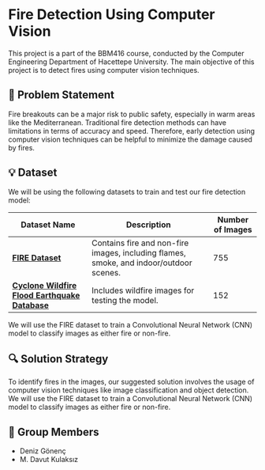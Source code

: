 # Fire Detection Using Computer Vision

This project is a part of the BBM416 course, conducted by the Computer Engineering Department of Hacettepe University. The main objective of this project is to detect fires using computer vision techniques.

## 🚀 Problem Statement

Fire breakouts can be a major risk to public safety, especially in warm areas like the Mediterranean. Traditional fire detection methods can have limitations in terms of accuracy and speed. Therefore, early detection using computer vision techniques can be helpful to minimize the damage caused by fires.

## 💡 Dataset

We will be using the following datasets to train and test our fire detection model:

| Dataset Name | Description | Number of Images |
| --- | --- | --- |
| [**FIRE Dataset**](https://www.kaggle.com/datasets/phylake1337/fire-dataset) | Contains fire and non-fire images, including flames, smoke, and indoor/outdoor scenes. | 755 |
| [**Cyclone Wildfire Flood Earthquake Database**](https://www.kaggle.com/datasets/rupakroy/cyclone-wildfire-flood-earthquake-database) | Includes wildfire images for testing the model. | 152 |

We will use the FIRE dataset to train a Convolutional Neural Network (CNN) model to classify images as either fire or non-fire.


## 🔍 Solution Strategy

To identify fires in the images, our suggested solution involves the usage of computer vision techniques like image classification and object detection. We will use the FIRE dataset to train a Convolutional Neural Network (CNN) model to classify images as either fire or non-fire.

## 👥 Group Members

- Deniz Gönenç
- M. Davut Kulaksız
